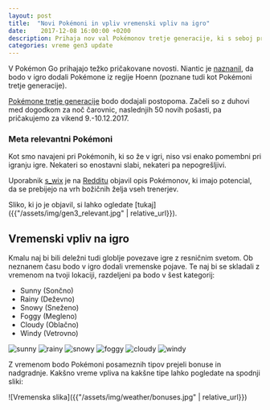 ```yaml
---
layout: post
title:  "Novi Pokémoni in vpliv vremenski vpliv na igro"
date:    2017-12-08 16:00:00 +0200
description: Prihaja nov val Pokémonov tretje generacije, ki s seboj prinaša vremenske vplive.
categories: vreme gen3 update
---
```


V Pokémon Go prihajajo težko pričakovane novosti. Niantic je
[naznanil](https://pokemongolive.com/en/post/hoenn-pokemon), da bodo v igro
dodali Pokémone iz regije Hoenn (poznane tudi kot Pokémoni tretje generacije).

[Pokémone tretje generacije](https://pokemongohub.net/generation-3/) bodo
dodajali postopoma. Začeli so z duhovi med dogodkom za noč čarovnic, naslednjih
50 novih pošasti, pa pričakujemo za vikend 9.-10.12.2017.

### Meta relevantni Pokémoni

Kot smo navajeni pri Pokémonih, ki so že v igri, niso vsi enako pomembni pri
igranju igre. Nekateri so enostavni slabi, nekateri pa nepogrešljivi.

Uporabnik [s_wix](https://www.reddit.com/user/s_wix) je na
[Redditu](https://www.reddit.com/r/TheSilphRoad/comments/7ieay6/updated_gen_3_cheat_sheet/)
objavil opis Pokémonov, ki imajo potencial, da se prebijejo na vrh božičnih
želja vseh trenerjev.

Sliko, ki jo je objavil, si lahko ogledate
[tukaj]({{"/assets/img/gen3_relevant.jpg" | relative_url}}).

## Vremenski vpliv na igro

Kmalu naj bi bili deležni tudi globlje povezave igre z resničnim svetom.
Ob neznanem času bodo v igro dodali vremenske pojave. Te naj bi se skladali
z vremenom na tvoji lokaciji, razdeljeni pa bodo v šest kategorij:
 - Sunny (Sončno)
 - Rainy (Deževno)
 - Snowy (Sneženo)
 - Foggy (Megleno)
 - Cloudy (Oblačno)
 - Windy (Vetrovno)

<div class="android screenshot">
  <img alt='sunny' src='{{"/assets/img/weather/sunny.png" | relative_url}}'/>
  <img alt='rainy' src='{{"/assets/img/weather/rainy.png" | relative_url}}'/>
  <img alt='snowy' src='{{"/assets/img/weather/snowy.png" | relative_url}}'/>
  <img alt='foggy' src='{{"/assets/img/weather/foggy.png" | relative_url}}'/>
  <img alt='cloudy' src='{{"/assets/img/weather/cloudy.png" | relative_url}}'/>
  <img alt='windy' src='{{"/assets/img/weather/windy.png" | relative_url}}'/>
</div>

Z vremenom bodo Pokémoni posameznih tipov prejeli bonuse in nadgradnje. Kakšno
vreme vpliva na kakšne tipe lahko pogledate na spodnji sliki:

![Vremenska slika]({{"/assets/img/weather/bonuses.jpg" | relative_url}})
